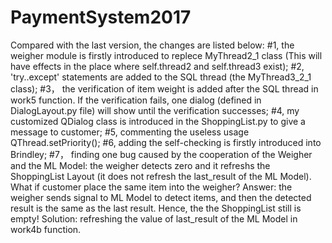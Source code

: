 # PaymentSystem2017
Compared with the last version, the changes are listed below:
#1, the weigher module is firstly introduced to replece MyThread2_1 class (This will have effects in the place where self.thread2 and self.thread3 exist);
#2, 'try..except' statements are added to the SQL thread (the MyThread3_2_1 class);
#3， the verification of item weight is added after the SQL thread in work5 function. If the verification fails, one dialog (defined in DialogLayout.py file) will show until the verification successes;
#4, my customized QDialog class is introduced in the ShoppingList.py to give a message to customer;
#5, commenting the useless usage QThread.setPriority();
#6, adding the self-checking is firstly introduced into Brindley;
#7， finding one bug caused by the cooperation of the Weigher and the ML Model: the weigher detects zero and it refreshs the ShoppingList Layout (it does not refresh the last_result of the ML Model). What if customer place the same item into the weigher? Answer: the weigher sends signal to ML Model to detect items, and then the detected result is the same as the last result. Hence, the the ShoppingList still is empty! Solution: refreshing the value of last_result of the ML Model in work4b function. 

 
